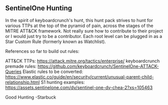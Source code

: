 ## SentinelOne Hunting

In the spirit of keyboardcrunch's hunt, this hunt pack strives to hunt for various TTPs at the top of the pyramid of pain, across the stages of the MITRE ATT&CK framework. Not really sure how to contribute to their project or I would just try to be a contributor. Each root level can be plugged in as a Star Custom Rule (formerly known as Watchlist).

References so far to build out rules:

ATT&CK TTPs: https://attack.mitre.org/tactics/enterprise/
keyboardcrunch premade rules: https://github.com/keyboardcrunch/SentinelOne-ATTACK-Queries
Elastic rules to be converted: https://www.elastic.co/guide/en/security/current/unusual-parent-child-relationship.html
S1 hunting examples: https://assets.sentinelone.com/dv/sentinel-one-dv-chea-2?xs=105463

Good Hunting
-Starbuck
